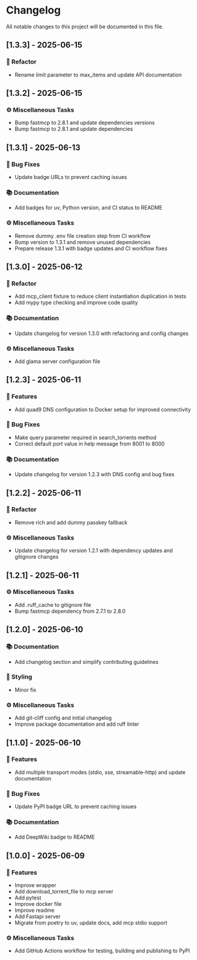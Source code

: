 # Changelog

All notable changes to this project will be documented in this file.

## [1.3.3] - 2025-06-15

### 🚜 Refactor

- Rename limit parameter to max_items and update API documentation

## [1.3.2] - 2025-06-15

### ⚙️ Miscellaneous Tasks

- Bump fastmcp to 2.8.1 and update dependencies versions
- Bump fastmcp to 2.8.1 and update dependencies

## [1.3.1] - 2025-06-13

### 🐛 Bug Fixes

- Update badge URLs to prevent caching issues

### 📚 Documentation

- Add badges for uv, Python version, and CI status to README

### ⚙️ Miscellaneous Tasks

- Remove dummy .env file creation step from CI workflow
- Bump version to 1.3.1 and remove unused dependencies
- Prepare release 1.3.1 with badge updates and CI workflow fixes

## [1.3.0] - 2025-06-12

### 🚜 Refactor

- Add mcp_client fixture to reduce client instantiation duplication in tests
- Add mypy type checking and improve code quality

### 📚 Documentation

- Update changelog for version 1.3.0 with refactoring and config changes

### ⚙️ Miscellaneous Tasks

- Add glama server configuration file

## [1.2.3] - 2025-06-11

### 🚀 Features

- Add quad9 DNS configuration to Docker setup for improved connectivity

### 🐛 Bug Fixes

- Make query parameter required in search_torrents method
- Correct default port value in help message from 8001 to 8000

### 📚 Documentation

- Update changelog for version 1.2.3 with DNS config and bug fixes

## [1.2.2] - 2025-06-11

### 🚜 Refactor

- Remove rich and add dummy passkey fallback

### ⚙️ Miscellaneous Tasks

- Update changelog for version 1.2.1 with dependency updates and gitignore changes

## [1.2.1] - 2025-06-11

### ⚙️ Miscellaneous Tasks

- Add .ruff_cache to gitignore file
- Bump fastmcp dependency from 2.7.1 to 2.8.0

## [1.2.0] - 2025-06-10

### 📚 Documentation

- Add changelog section and simplify contributing guidelines

### 🎨 Styling

- Minor fix

### ⚙️ Miscellaneous Tasks

- Add git-cliff config and initial changelog
- Improve package documentation and add ruff linter

## [1.1.0] - 2025-06-10

### 🚀 Features

- Add multiple transport modes (stdio, sse, streamable-http) and update documentation

### 🐛 Bug Fixes

- Update PyPI badge URL to prevent caching issues

### 📚 Documentation

- Add DeepWiki badge to README

## [1.0.0] - 2025-06-09

### 🚀 Features

- Improve wrapper
- Add download_torrent_file to mcp server
- Add pytest
- Improve docker file
- Improve readme
- Add Fastapi server
- Migrate from poetry to uv, update docs, add mcp stdio support

### ⚙️ Miscellaneous Tasks

- Add GitHub Actions workflow for testing, building and publishing to PyPI

<!-- generated by git-cliff -->
